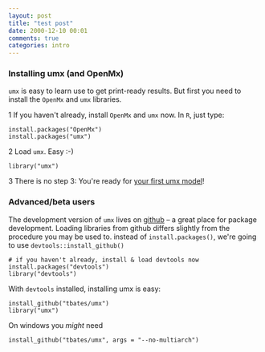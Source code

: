```yaml
---
layout: post
title: "test post"
date: 2000-12-10 00:01
comments: true
categories: intro
---
```


<a name="top"></a>
### Installing umx (and OpenMx)

`umx` is easy to learn use to get print-ready results. But first you need to install the `OpenMx` and `umx` libraries.

1 If you haven't already, install `OpenMx` and `umx` now. In `R`, just type:

``` splus
install.packages("OpenMx")
install.packages("umx")
```

2 Load `umx`. Easy :-)

``` splus
library("umx")
```
                                                               
3 There is no step 3: You're ready for [your first umx model](/basic/2020/11/30/base-First-steps.html)!

### Advanced/beta users

The development version of `umx` lives on [github](https://github.com/tbates/umx) – a great place for package development. Loading libraries from github differs slightly from the procedure you may be used to. instead of `install.packages()`, we're going to use `devtools::install_github()`

``` splus
# if you haven't already, install & load devtools now
install.packages("devtools")
library("devtools")
```

With `devtools` installed, installing umx is easy:

``` splus
install_github("tbates/umx")
library("umx")
```

On windows you *might* need

``` splus
install_github("tbates/umx", args = "--no-multiarch")
```

